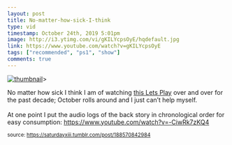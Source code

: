 ```yaml
---
layout: post
title: No-matter-how-sick-I-think
type: vid
timestamp: October 24th, 2019 5:01pm
image: http://i3.ytimg.com/vi/gKILYcpsOyE/hqdefault.jpg
link: https://www.youtube.com/watch?v=gKILYcpsOyE
tags: ["recommended", "ps1", "show"]
comments: true
---
```

[![thumbnail](http://i3.ytimg.com/vi/gKILYcpsOyE/hqdefault.jpg)](https://www.youtube.com/watch?v=gKILYcpsOyE)>
    
No matter how sick I think I am of watching <a href="https://www.youtube.com/playlist?list=PL8D687CA0AFC4C655" target="_blank">this Lets Play</a> over and over for the past decade; October rolls around and I just can’t help myself.  <br/><br/>At one point I put the audio logs of the back story in chronological order for easy consumption: <a href="https://www.youtube.com/watch?v=-CiwRk7zKQ4" target="_blank">https://www.youtube.com/watch?v=-CiwRk7zKQ4</a>
 
  
<small>source: https://saturdayxiii.tumblr.com/post/188570842984</small>